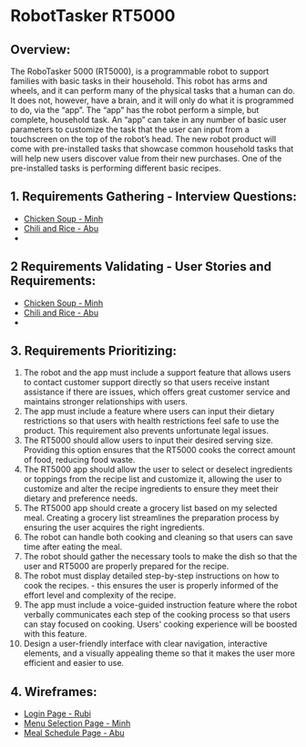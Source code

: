 # RobotTasker RT5000

## Overview:
The RoboTasker 5000 (RT5000), is a programmable robot to support families with basic tasks in their household. This robot has arms and wheels, and it can perform many of the physical tasks that a human can do. It does not, however, have a brain, and it will only do what it is programmed to do, via the “app”. The “app” has the robot perform a simple, but complete, household task. An “app” can take in any number of basic user parameters to customize the task that the user can input from a touchscreen on the top of the robot’s head. 
The new robot product will come with pre-installed tasks that showcase common household tasks that will help new users discover value from their new purchases. One of the pre-installed tasks is performing different basic recipes.

## 1. Requirements Gathering - Interview Questions: 
- [Chicken Soup - Minh](/Minh/MinhIQ.md)
- [Chili and Rice - Abu](/Abu/InterviewQuestions.md) 
-

## 2 Requirements Validating - User Stories and Requirements:
- [Chicken Soup - Minh](/Minh/Muserstories.md)
- [Chili and Rice - Abu](/Abu/UserStories.md)
- 

## 3. Requirements Prioritizing:
1. The robot and the app must include a support feature that allows users to contact customer support directly so that users receive instant assistance if there are issues, which offers great customer service and maintains stronger relationships with users.
2. The app must include a feature where users can input their dietary restrictions so that users with health restrictions feel safe to use the product. This requirement also prevents unfortunate legal issues. 
3. The RT5000 should allow users to input their desired serving size. Providing this option ensures that the RT5000 cooks the correct amount of food, reducing food waste.
4. The RT5000 app should allow the user to select or deselect ingredients or toppings from the recipe list and customize it, allowing the user to customize and alter the recipe ingredients to ensure they meet their dietary and preference needs. 
5. The RT5000 app should create a grocery list based on my selected meal. Creating a grocery list streamlines the preparation process by ensuring the user acquires the right ingredients.
6. The robot can handle both cooking and cleaning so that users can save time after eating the meal.
7. The robot should gather the necessary tools to make the dish so that the user and RT5000 are properly prepared for the recipe.
8. The robot must display detailed step-by-step instructions on how to cook the recipes. - this ensures the user is properly informed of the effort level and complexity of the recipe. 
9. The app must include a voice-guided instruction feature where the robot verbally communicates each step of the cooking process so that users can stay focused on cooking. Users' cooking experience will be boosted with this feature. 
10. Design a user-friendly interface with clear navigation, interactive elements, and a visually appealing theme so that it makes the user more efficient and easier to use. 

## 4. Wireframes:
- [Login Page - Rubi](/Rubi/wireframe.md)
- [Menu Selection Page - Minh](/Minh/Mwireframe.md)
- [Meal Schedule Page - Abu](/Abu/Wireframe.md)
